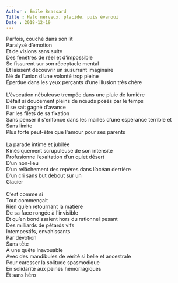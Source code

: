 ```yaml
---
Author : Émile Brassard
Title : Halo nerveux, placide, puis évanoui
Date : 2018-12-19
---
```

Parfois, couché dans son lit\
Paralysé d’émotion\
Et de visions sans suite\
Des fenêtres de réel et d’impossible\
Se fissurent sur son réceptacle mental\
Et laissent découvrir un susurrant imaginaire\
Né de l’union d’une volonté trop pleine\
Éperdue dans les yeux perçants d’une illusion très chère\
\
L’évocation nébuleuse trempée dans une pluie de lumière\
Défait si doucement pleins de nœuds posés par le temps\
Il se sait gagné d'avance\
Par les filets de sa fixation\
Sans penser il s'enfonce dans les mailles d'une espérance terrible et\
Sans limite\
Plus forte peut-être que l'amour pour ses parents\
\
La parade intime et jubilée\
Kinésiquement scrupuleuse de son intensité\
Profusionne l’exaltation d’un quiet désert\
D’un non-lieu\
D’un relâchement des repères dans l’océan derrière\
D’un cri sans but debout sur un\
Glacier\
\
C’est comme si\
Tout commençait\
Rien qu’en retournant la matière\
De sa face rongée à l’invisible\
Et qu’en bondissaient hors du rationnel pesant\
Des milliards de pétards vifs\
Intempestifs, envahissants\
Par dévotion\
Sans tête\
À une quête inavouable\
Avec des mandibules de vérité si belle et ancestrale\
Pour caresser la solitude spasmodique\
En solidarité aux peines hémorragiques\
Et sans héro